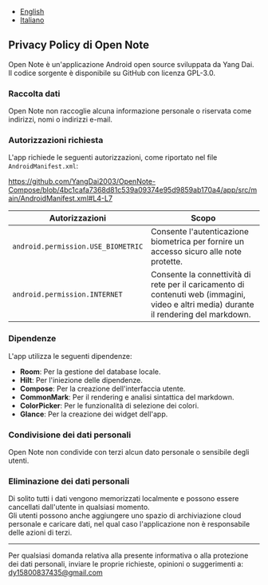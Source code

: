 - [English](PRIVACY_POLICY.md)
- [Italiano](PRIVACY_POLICY.it.md)

## Privacy Policy di Open Note

Open Note è un'applicazione Android open source sviluppata da Yang Dai.  
Il codice sorgente è disponibile su GitHub con licenza GPL-3.0.

### Raccolta dati

Open Note non raccoglie alcuna informazione personale o riservata come indirizzi, nomi o indirizzi e-mail.

### Autorizzazioni richiesta

L'app richiede le seguenti autorizzazioni, come riportato nel file `AndroidManifest.xml`:

https://github.com/YangDai2003/OpenNote-Compose/blob/4bc1cafa7368d81c539a09374e95d9859ab170a4/app/src/main/AndroidManifest.xml#L4-L7

| Autorizzazioni                         | Scopo                                                                                                       |
|------------------------------------|---------------------------------------------------------------------------------------------------------------|
| `android.permission.USE_BIOMETRIC` | Consente l'autenticazione biometrica per fornire un accesso sicuro alle note protette.                                  |
| `android.permission.INTERNET`      | Consente la connettività di rete per il caricamento di contenuti web (immagini, video e altri media) durante il rendering del markdown. |

### Dipendenze

L'app utilizza le seguenti dipendenze:

- **Room**: Per la gestione del database locale.
- **Hilt**: Per l'iniezione delle dipendenze.
- **Compose**: Per la creazione dell'interfaccia utente.
- **CommonMark**: Per il rendering e analisi sintattica del markdown.
- **ColorPicker**: Per le funzionalità di selezione dei colori.
- **Glance**: Per la creazione dei widget dell'app.

### Condivisione dei dati personali

Open Note non condivide con terzi alcun dato personale o sensibile degli utenti.

### Eliminazione dei dati personali

Di solito tutti i dati vengono memorizzati localmente e possono essere cancellati dall'utente in qualsiasi momento.  
Gli utenti possono anche aggiungere uno spazio di archiviazione cloud personale e caricare dati, nel qual caso l'applicazione non è responsabile delle azioni di terzi.

---

Per qualsiasi domanda relativa alla presente informativa o alla protezione dei dati personali, inviare le proprie richieste, opinioni o suggerimenti a: dy15800837435@gmail.com